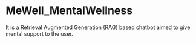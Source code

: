 # MeWell_MentalWellness
It is a Retrieval Augmented Generation (RAG) based chatbot aimed to give mental support to the user.
